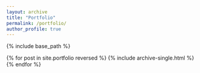 ```yaml
---
layout: archive
title: "Portfolio"
permalink: /portfolio/
author_profile: true
---
```


{% include base_path %}


{% for post in site.portfolio reversed %}
{% include archive-single.html %}
{% endfor %}
